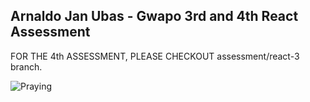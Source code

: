 ## Arnaldo Jan Ubas - Gwapo 3rd and 4th React Assessment

FOR THE 4th ASSESSMENT, PLEASE CHECKOUT assessment/react-3 branch.

![Praying](https://emoji.slack-edge.com/T1SU8GAQ6/harvey_help/370198c20f48fdb9.gif)
